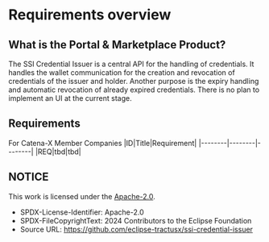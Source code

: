 # Requirements overview

## What is the Portal & Marketplace Product?

The SSI Credential Issuer is a central API for the handling of credentials. It handles the wallet communication for the creation and revocation of credentials of the issuer and holder. Another purpose is the expiry handling and automatic revocation of already expired credentials. There is no plan to implement an UI at the current stage.

## Requirements

<!-- TODO (JJ): could you please add the requrirements -->
For Catena-X Member Companies
|ID|Title|Requirement|
|--------|--------|--------|
|REQ|tbd|tbd|

## NOTICE

This work is licensed under the [Apache-2.0](https://www.apache.org/licenses/LICENSE-2.0).

- SPDX-License-Identifier: Apache-2.0
- SPDX-FileCopyrightText: 2024 Contributors to the Eclipse Foundation
- Source URL: https://github.com/eclipse-tractusx/ssi-credential-issuer
